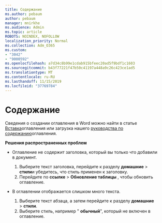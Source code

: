 ```yaml
---
title: Содержание
ms.author: pebaum
author: pebaum
manager: mnirkhe
ms.audience: Admin
ms.topic: article
ROBOTS: NOINDEX, NOFOLLOW
localization_priority: Normal
ms.collection: Adm_O365
ms.custom:
- "3042"
- "9000592"
ms.openlocfilehash: a7d34c8b99e1cdab915bfeec20ad5f9bdf1c1603
ms.sourcegitcommit: b43f77221f47b50c41197a448a9c26c423ce1ad5
ms.translationtype: MT
ms.contentlocale: ru-RU
ms.lasthandoff: 11/15/2019
ms.locfileid: "37769784"
---
```

# <a name="table-of-contents"></a>Содержание

Сведения о создании оглавления в Word можно найти в статье [Вставка](https://support.office.com/article/882e8564-0edb-435e-84b5-1d8552ccf0c0)оглавления или загрузка нашего [руководства по содержанию](https://go.microsoft.com/fwlink/?linkid=2065106)оглавления.

**Решения распространенных проблем**

- Оглавление не содержит заголовка, который вы только что добавили в документ.
  1. Выберите текст заголовка, перейдите к разделу **домашние** > **стили**и убедитесь, что стиль применен к заголовку.
  2. Перейдите по **ссылке** > **Обновление таблицы** , чтобы обновить оглавление.

- В оглавлении отображается слишком много текста. 
  1. Выберите текст абзаца, а затем перейдите к разделу **домашние** > **стили**.
  2. Выберите стиль, например " **обычный**", который не включен в оглавление.